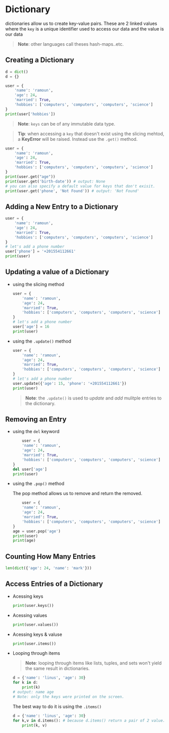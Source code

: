 # Dictionary

dictionaries allow us to create key-value pairs. These are 2 linked values where the `key` is a unique identifier used to access our data and the value is our data

> **Note**: other languages call theses hash-maps..etc.

## Creating a Dictionary

```python
d = dict()
d = {}
```

```python
user = {
    'name': 'ramoun',
    'age': 24,
    'married': True,
    'hobbies': ['computers', 'computers', 'computers', 'science']
}
print(user['hobbies'])
```
> **Note**: `keys` can be of any immutable data type.

> **Tip**: when accessing a `key` that doesn't exist using the slicing mehtod, a **KeyError** will be raised. Instead use the `.get()` method.

```python
user = {
    'name': 'ramoun',
    'age': 24,
    'married': True,
    'hobbies': ['computers', 'computers', 'computers', 'science']
}
print(user.get("age"))
print(user.get('birth-date')) # output: None
# you can also specify a default value for keys that don't exisit.
print(user.get('phone', 'Not Found')) # output: 'Not Found'
```

## Adding a New Entry to a Dictionary

```python
user = {
    'name': 'ramoun',
    'age': 24,
    'married': True,
    'hobbies': ['computers', 'computers', 'computers', 'science']
}
# let's add a phone number
user['phone'] = '+201554112661'
print(user)
```


## Updating a value of a Dictionary

- using the slicing method

    ```python
    user = {
        'name': 'ramoun',
        'age': 24,
        'married': True,
        'hobbies': ['computers', 'computers', 'computers', 'science']
    }
    # let's add a phone number
    user['age'] = 16
    print(user)
    ```

- using the `.update()` method

    ```python
    user = {
        'name': 'ramoun',
        'age': 24,
        'married': True,
        'hobbies': ['computers', 'computers', 'computers', 'science']
    }
    # let's add a phone number
    user.update({'age': 15, 'phone': '+201554112661'})
    print(user)
    ```
    > **Note**: the `.update()` is used to _update_ and _add_ mulitple entries to the dictionary.

## Removing an Entry

- using the `del` keyword

    ```python
        user = {
        'name': 'ramoun',
        'age': 24,
        'married': True,
        'hobbies': ['computers', 'computers', 'computers', 'science']
    }
    del user['age']    
    print(user)
    ```

- using the `.pop()` method 

    The pop method allows us to remove and return the removed.

    ```python
        user = {
        'name': 'ramoun',
        'age': 24,
        'married': True,
        'hobbies': ['computers', 'computers', 'computers', 'science']
    }
    age = user.pop('age')
    print(user)
    print(age)
    ```

## Counting How Many Entries

```python
len(dict({'age': 24, 'name': 'mark'}))
```

## Access Entries of a Dictionary

- Acessing keys
    
    ```python
    print(user.keys())
    ```

- Acessing values
    
    ```python
    print(user.values())
    ```

- Acessing keys & valuse
    
    ```python
    print(user.items())
    ```

- Looping through items

    > **Note**: looping through items like lists, tuples, and sets won't yield the same result in dictionaries.

    ```python
    d = {'name': 'linus', 'age': 30}
    for k in d:
        print(k)
    # output: name age
    # Note: only the keys were printed on the screen.
    ```
    
    The best way to do it is using the `.items()` 
    
    ```python
    d = {'name': 'linus', 'age': 30}
    for k,v in d.items(): # because d.items() return a pair of 2 value.
        print(k, v)
    ```

